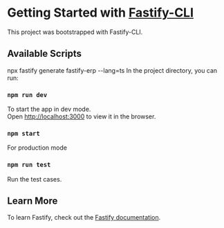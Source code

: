 # Getting Started with [Fastify-CLI](https://www.npmjs.com/package/fastify-cli)
This project was bootstrapped with Fastify-CLI.

## Available Scripts
 npx fastify generate fastify-erp --lang=ts 
In the project directory, you can run:

### `npm run dev`

To start the app in dev mode.\
Open [http://localhost:3000](http://localhost:3000) to view it in the browser.

### `npm start`

For production mode

### `npm run test`

Run the test cases.

## Learn More

To learn Fastify, check out the [Fastify documentation](https://fastify.dev/docs/latest/).
